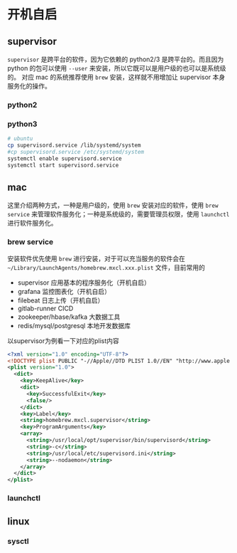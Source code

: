 # 开机自启

## supervisor
`supervisor` 是跨平台的软件，因为它依赖的 python2/3 是跨平台的。而且因为python 的包可以使用 `--user` 来安装，所以它既可以是用户级的也可以是系统级的。
对应 mac 的系统推荐使用 `brew` 安装，这样就不用增加让 supervisor 本身服务化的操作。
### python2

### python3

```bash
# ubuntu
cp supervisord.service /lib/systemd/system
#cp supervisord.service /etc/systemd/system
systemctl enable supervisord.service
systemctl start supervisord.service
```

## mac
这里介绍两种方式，一种是用户级的，使用 `brew` 安装对应的软件，使用 `brew service` 来管理软件服务化；一种是系统级的，需要管理员权限，使用 `launchctl` 进行软件服务化。
### brew service
安装软件优先使用 `brew` 进行安装，对于可以充当服务的软件会在 `~/Library/LaunchAgents/homebrew.mxcl.xxx.plist` 文件，目前常用的
* supervisor  应用基本的程序服务化（开机自启）
* grafana 监控图表化（开机自启）
* filebeat 日志上传（开机自启）
* gitlab-runner CICD
* zookeeper/hbase/kafka  大数据工具
* redis/mysql/postgresql 本地开发数据库

以supervisor为例看一下对应的plist内容
```xml
<?xml version="1.0" encoding="UTF-8"?>
<!DOCTYPE plist PUBLIC "-//Apple//DTD PLIST 1.0//EN" "http://www.apple.com/DTDs/PropertyList-1.0.dtd">
<plist version="1.0">
  <dict>
    <key>KeepAlive</key>
    <dict>
      <key>SuccessfulExit</key>
      <false/>
    </dict>
    <key>Label</key>
    <string>homebrew.mxcl.supervisor</string>
    <key>ProgramArguments</key>
    <array>
      <string>/usr/local/opt/supervisor/bin/supervisord</string>
      <string>-c</string>
      <string>/usr/local/etc/supervisord.ini</string>
      <string>--nodaemon</string>
    </array>
  </dict>
</plist>
```

### launchctl





## linux

### sysctl 